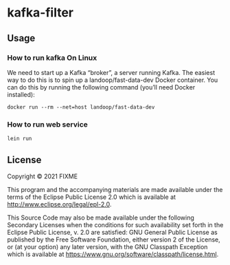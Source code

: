 # kafka-filter

## Usage

### How to run kafka On Linux

We need to start up a Kafka “broker”, a server running Kafka. The easiest way to do this is to spin up a landoop/fast-data-dev Docker container. You can do this by running the following command (you’ll need Docker installed):

``` shell
docker run --rm --net=host landoop/fast-data-dev
```

### How to run web service

``` shell
lein run
```

## License

Copyright © 2021 FIXME

This program and the accompanying materials are made available under the
terms of the Eclipse Public License 2.0 which is available at
http://www.eclipse.org/legal/epl-2.0.

This Source Code may also be made available under the following Secondary
Licenses when the conditions for such availability set forth in the Eclipse
Public License, v. 2.0 are satisfied: GNU General Public License as published by
the Free Software Foundation, either version 2 of the License, or (at your
option) any later version, with the GNU Classpath Exception which is available
at https://www.gnu.org/software/classpath/license.html.

